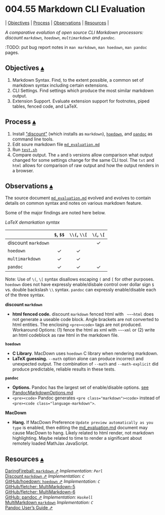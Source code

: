 004.55 Markdown CLI Evaluation
=======

<a id="toc"></a>
| [Objectives](#Objectives) | [Process](#Process) | [Observations](#Observations) | [Resources](#Resources) |  

_A comparative evalution of open source CLI Markdown processors: discount `markdown`, `hoedown`, `multimarkdown` and `pandoc`._

:TODO: put bug report notes in `man markdown`, `man hoedown`, `man pandoc` pages.

Objectives <a id="Objectives">[▴](#toc)</a>
----------

1. Markdown Syntax. Find, to the extent possible, a common set of markdown syntax including certain extensions.
2. CLI Settings. Find settings which produce the most similar markdown output.
3. Extension Support. Evaluate extension support for footnotes, piped tables, fenced code, and LaTeX.

Process <a id="Process">[▴](#toc)</a>
-------

1. Install ["discount"](http://braumeister.org/formula/discount) (which installs as `markdown`), [`hoedown`](http://braumeister.org/formula/hoedown), and [`pandoc`](http://braumeister.org/formula/pandoc) as command line tools. 
2. Edit soure markdown file [`md_evaluation.md`](md_evaluation_files/md_evaluation.md)
3. Run [`test.sh`](md_evaluation_files/)
4. Compare output. The `a` and `b` versions allow comparison what output changed for some settings change for the same CLI tool. The `txt` and `html` allows for comparison of raw output and how the output renders in a browser.

Observations <a id="Observations">[▴](#toc)</a>
------------

The source document [`md_evaluation.md`](md_evaluation_files/md_evaluation.md) evolved and evolves to contain details on common syntax and notes on various markdown feature.

Some of the major findings are noted here below.

_LaTeX demarkation syntax_

|                     | `$`, `$$` | `\\(`, `\\[` | `\(`, `\[` |
|---------------------|:---------:|:------------:|:------------:|
| discount `markdown` |           |              | ✓            |
| `hoedown`           | ✓         | ✓            |              |
| `multimarkdown`     | ✓         | ✓            |              |
| `pandoc`            | ✓         | ✓            | ✓            |

Note: Use of `\(`, `\[` syntax disallows escaping `(` and `[` for other purposes. `hoedown` does not have expressly enable/disbale control over dollar sign `$` vs. double backslash `\\` syntax. `pandoc` can expressly enable/disable each of the three syntax.

**discount `markdown`** 

* **html fenced code.**  discount `markdown` fenced html with ` ~~~html` does not generate a useable code block.  Angle brackets are not converted to html entities.  The enclosing `<pre><code>` tags are not produced.  Workaround Options: (1) fence the html as xml with `~~~xml` or (2) write an html codeblock as raw html in the markdown file.

**`hoedown`** 

* **C Library**. MacDown uses `hoedown` C library when rendering markdown.
* **LaTeX guessing.** `--math` option alone can produce incorrect and unexpected output. The combination of `--math` and `--math-explicit` did produce predictable, reliable results in these tests.

**`pandoc`** 

* **Options.** Pandoc has the largest set of enable/disable options. [see PandocMarkdownOptions.md](pandoc/PandocMarkdownOptions.md)
* `<pre><code>` Pandoc generates `<pre class="markdown"><code>` instead of `<pre><code class="language-markdown">`.

**MacDown**

* **Hang.** If MacDown Preference `Update preview automatically as you type` is enabled, then editing the [md_evaluation.md](md_evaluation.md) document may cause MacDown to hang. Likely related to html render, not markdown highlighting.  Maybe related to time to render a significant about remotely loaded MathJax JavaScript.

Resources <a id="Resources">[▴](#toc)</a>
---------

[DaringFireball: `markdown` ⇗](https://daringfireball.net/projects/markdown/) _Implementation: `Perl`_  
[Discount `markdown` ⇗](http://www.pell.portland.or.us/~orc/Code/discount/) _Implementation: `C`_  
[GitHub/hoedown: `hoedown` ⇗](https://github.com/hoedown/hoedown) _Implementation: `C`_  
[GitHub/fletcher: MultiMarkdown-5](https://github.com/fletcher/MultiMarkdown-5)    
[GitHub/fletcher: MultiMarkdown-6](https://github.com/fletcher/MultiMarkdown-6)    
[GitHub: pandoc ⇗](https://github.com/jgm/pandoc) _Implementation: `Haskell`_  
[MultiMarkdown `markdown`](http://fletcherpenney.net/multimarkdown/) _Implementation: `C`_  
[Pandoc User’s Guide ⇗](http://pandoc.org/MANUAL.html)   

  



